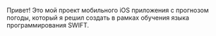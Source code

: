  Привет! Это мой проект мобильного iOS приложения с прогнозом погоды, который я решил создать в рамках обучения языка программирования SWIFT. 
